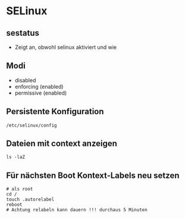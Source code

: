 # SELinux 

## sestatus

 * Zeigt an, obwohl selinux aktiviert und wie

## Modi 

 * disabled 
 * enforcing (enabled)
 * permissive (enabled) 

## Persistente Konfiguration 

```
/etc/selinux/config
```
## Dateien mit context anzeigen

```
ls -laZ 
```

## Für nächsten Boot Kontext-Labels neu setzen 

```
# als root
cd / 
touch .autorelabel 
reboot
# Achtung relabeln kann dauern !!! durchaus 5 Minuten 
```
